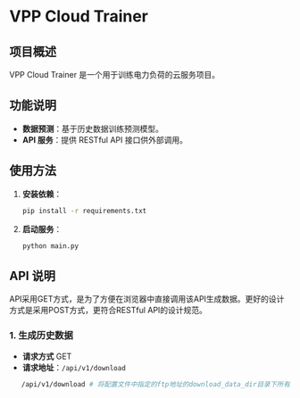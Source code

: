 # VPP Cloud Trainer

## 项目概述
VPP Cloud Trainer 是一个用于训练电力负荷的云服务项目。

## 功能说明
- **数据预测**：基于历史数据训练预测模型。
- **API 服务**：提供 RESTful API 接口供外部调用。

## 使用方法
1. **安装依赖**：
   ```bash
   pip install -r requirements.txt
   ```
2. **启动服务**：
   ```bash
   python main.py
   ```

## API 说明
API采用GET方式，是为了方便在浏览器中直接调用该API生成数据。更好的设计方式是采用POST方式，更符合RESTful API的设计规范。

### 1. 生成历史数据
- **请求方式** GET
- **请求地址**：`/api/v1/download`
```bash
   /api/v1/download # 将配置文件中指定的ftp地址的download_data_dir目录下所有文件下载到本地data.dir下
```
